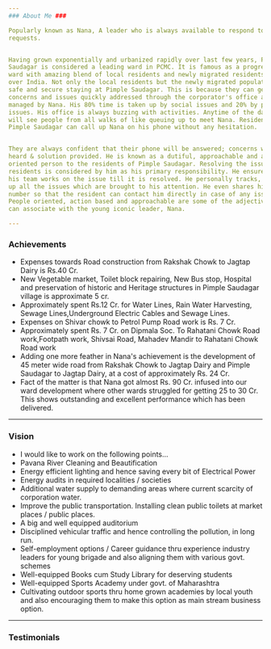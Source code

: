 ```yaml
---
### About Me ###

Popularly known as Nana, A leader who is always available to respond to your
requests.


Having grown exponentially and urbanized rapidly over last few years, Pimple
Saudagar is considered a leading ward in PCMC. It is famous as a progressive
ward with amazing blend of local residents and newly migrated residents from all
over India. Not only the local residents but the newly migrated population feels
safe and secure staying at Pimple Saudagar. This is because they can get their
concerns and issues quickly addressed through the corporator's office ably
managed by Nana. His 80% time is taken up by social issues and 20% by political
issues. His office is always buzzing with activities. Anytime of the day you
will see people from all walks of like queuing up to meet Nana. Residents of
Pimple Saudagar can call up Nana on his phone without any hesitation.


They are always confident that their phone will be answered; concerns will be
heard & solution provided. He is known as a dutiful, approachable and action
oriented person to the residents of Pimple Saudagar. Resolving the issues of the
residents is considered by him as his primary responsibility. He ensures that
his team works on the issue till it is resolved. He personally tracks, follows
up all the issues which are brought to his attention. He even shares his contact
number so that the resident can contact him directly in case of any issues.
People oriented, action based and approachable are some of the adjectives one
can associate with the young iconic leader, Nana.

---
```


### Achievements ###
* Expenses towards Road construction from Rakshak Chowk to Jagtap Dairy is Rs.40 Cr.
* New Vegetable market, Toilet block repairing, New Bus stop, Hospital and preservation of historic and Heritage structures in Pimple Saudagar village is approximate 5 cr.
* Approximately spent Rs.12 Cr. for Water Lines, Rain Water Harvesting, Sewage Lines,Underground Electric Cables and Sewage Lines.
* Expenses on Shivar chowk to Petrol Pump Road work is Rs. 7 Cr.
* Approximately spent Rs. 7 Cr. on Dipmala Soc. To Rahatani Chowk Road work,Footpath work, Shivsai Road, Mahadev Mandir to Rahatani Chowk Road work
* Adding one more feather in Nana's achievement is the development of 45 meter wide road from Rakshak Chowk to Jagtap Dairy and Pimple Saudagar to Jagtap Dairy, at a cost of approximately Rs. 24 Cr.
* Fact of the matter is that Nana got almost Rs. 90 Cr. infused into our ward development where other wards struggled for getting 25 to 30 Cr. This shows outstanding and excellent performance which has been delivered.

---
### Vision ###
* I would like to work on the following points...
* Pavana River Cleaning and Beautification
* Energy efficient lighting and hence saving every bit of Electrical Power
* Energy audits in required localities / societies
* Additional water supply to demanding areas where current scarcity of corporation water.
* Improve the public transportation. Installing clean public toilets at market places / public places.
* A big and well equipped auditorium
* Disciplined vehicular traffic and hence controlling the pollution, in long run.
* Self-employment options / Career guidance thru experience industry leaders for young brigade and also aligning them with various govt. schemes
* Well-equipped Books cum Study Library for deserving students
* Well-equipped Sports Academy under govt. of Maharashtra
* Cultivating outdoor sports thru home grown academies by local youth and also encouraging them to make this option as main stream business option.

---
### Testimonials ###
